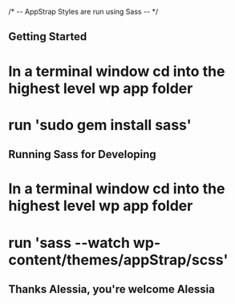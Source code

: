/* -- AppStrap Styles are run using Sass -- */

## Getting Started ##

# In a terminal window cd into the highest level wp app folder
# run 'sudo gem install sass'

## Running Sass for Developing ##

# In a terminal window cd into the highest level wp app folder
# run 'sass --watch wp-content/themes/appStrap/scss'

## Thanks Alessia, you're welcome Alessia ##